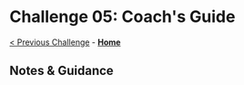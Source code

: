 # Challenge 05: Coach's Guide

[< Previous Challenge](./Challenge04.md) - **[Home](README.md)**

## Notes & Guidance

